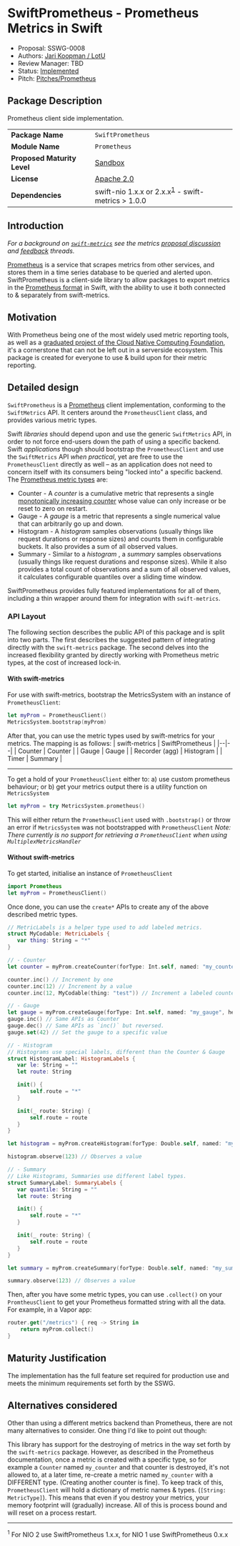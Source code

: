 # SwiftPrometheus - Prometheus Metrics in Swift

* Proposal: SSWG-0008
* Authors: [Jari Koopman / LotU](https://github.com/MrLotU)
* Review Manager: TBD
* Status:  [Implemented ](https://github.com/MrLotU/SwiftPrometheus/)
* Pitch: [Pitches/Prometheus](https://forums.swift.org/t/client-side-prometheus-implementation/18098/)

## Package Description
Prometheus client side implementation.

|  |  |
|--|--|
| **Package Name** | `SwiftPrometheus` |
| **Module Name** | `Prometheus` |
| **Proposed Maturity Level** | [Sandbox](https://github.com/swift-server/sswg/blob/master/process/incubation.md#process-diagram) |
| **License** | [Apache 2.0](https://github.com/MrLotU/SwiftPrometheus/blob/master/LICENSE) |
| **Dependencies** | swift-nio 1.x.x or 2.x.x<sup>[1](#footnote_1)</sup> - swift-metrics > 1.0.0 |

## Introduction

_For a background on [`swift-metrics`](https://github.com/apple/swift-metrics) see the metrics [proposal discussion](https://forums.swift.org/t/discussion-server-metrics-api/19600) and [feedback](https://forums.swift.org/t/feedback-server-metrics-api/21353) threads._

[Prometheus](https://prometheus.io) is a service that scrapes metrics from other services, and stores them in a time series database to be queried and alerted upon. SwiftPrometheus is a client-side library to allow packages to export metrics in the [Prometheus format](https://openmetrics.io) in Swift, with the ability to use it both connected to & separately from swift-metrics.

## Motivation

With Prometheus being one of the most widely used metric reporting tools, as well as a [graduated project of the Cloud Native Computing Foundation](https://www.cncf.io/announcement/2018/08/09/prometheus-graduates/), it's a cornerstone that can not be left out in a serverside ecosystem. This package is created for everyone to use & build upon for their metric reporting.

## Detailed design

`SwiftPrometheus` is a [Prometheus](https://prometheus.io) client implementation, conforming to the `SwiftMetrics` API. It centers around the `PrometheusClient` class, and provides various metric types.

Swift _libraries_ should depend upon and use the generic `SwiftMetrics` API, in order to not force end-users down the path of using a specific backend. Swift _applications_ though should bootstrap the `PrometheusClient` and use the `SwiftMetrics` API _when practical_, yet are free to use the `PrometheusClient` directly as well – as an application does not need to concern itself with its consumers being "locked into" a specific backend.
The [Prometheus metric types](https://www.prometheus.io/docs/concepts/metric_types/) are:
* Counter - A  *counter*  is a cumulative metric that represents a single [monotonically increasing counter](https://en.wikipedia.org/wiki/Monotonic_function) whose value can only increase or be reset to zero on restart.
* Gauge - A  *gauge*  is a metric that represents a single numerical value that can arbitrarily go up and down.
* Histogram - A  *histogram*  samples observations (usually things like request durations or response sizes) and counts them in configurable buckets. It also provides a sum of all observed values.
* Summary - Similar to a  *histogram* , a  *summary*  samples observations (usually things like request durations and response sizes). While it also provides a total count of observations and a sum of all observed values, it calculates configurable quantiles over a sliding time window.

SwiftPrometheus provides fully featured implementations for all of them, including a thin wrapper around them for integration with `swift-metrics`.

### API Layout
The following section describes the public API of this package and is split into two parts. The first describes the suggested pattern of integrating directly with the `swift-metrics` package. The second delves into the increased flexibility granted by directly working with Prometheus metric types, at the cost of increased lock-in.

#### With swift-metrics
For use with swift-metrics, bootstrap the MetricsSystem with an instance of `PrometheusClient`:
```swift
let myProm = PrometheusClient()
MetricsSystem.bootstrap(myProm)
```
After that, you can use the metric types used by swift-metrics for your metrics. The mapping is as follows:
| swift-metrics | SwiftPrometheus |
|--|--|
| Counter | Counter |
| Gauge | Gauge |
| Recorder (agg) | Histogram |
| Timer | Summary |

---

To get a hold of your `PrometheusClient` either to:
a) use custom prometheus behaviour; or
b) get your metrics output
there is a utility function on `MetricsSystem`
```swift
let myProm = try MetricsSystem.prometheus()
```
This will either return the `PrometheusClient` used with `.bootstrap()` or throw an error if `MetricsSystem` was not bootstrapped with `PrometheusClient`
*Note: There currently is no support for retrieving a `PrometheusClient` when using `MultiplexMetricsHandler`* 

#### Without swift-metrics

To get started, initialise an instance of `PrometheusClient`
```swift
import Prometheus
let myProm = PrometheusClient()
```
Once done, you can use the `create*` APIs to create any of the above described metric types.

```swift
// MetricLabels is a helper type used to add labeled metrics.
struct MyCodable: MetricLabels {
   var thing: String = "*"
}

// - Counter
let counter = myProm.createCounter(forType: Int.self, named: "my_counter", helpText: "Just a counter", initialValue: 42, withLabelType: MyCodable.self)

counter.inc() // Increment by one
counter.inc(12) // Increment by a value
counter.inc(12, MyCodable(thing: "test")) // Increment a labeled counter

// - Gauge
let gauge = myProm.createGauge(forType: Int.self, named: "my_gauge", helpText: "Just a gauge", initialValue: 42, withLabelType: MyCodable.self)
gauge.inc() // Same APIs as Counter
gauge.dec() // Same APIs as `inc()` but reversed.
gauge.set(42) // Set the gauge to a specific value

// - Histogram
// Histograms use special labels, different than the Counter & Gauge
struct HistogramLabel: HistogramLabels {
   var le: String = ""
   let route: String

   init() {
       self.route = "*"
   }

   init(_ route: String) {
       self.route = route
   }
}

let histogram = myProm.createHistogram(forType: Double.self, named: "my_histogram", helpText: "Just a histogram", labels: HistogramLabel.self)

histogram.observe(123) // Observes a value

// - Summary
// Like Histograms, Summaries use different label types.
struct SummaryLabel: SummaryLabels {
   var quantile: String = ""
   let route: String

   init() {
       self.route = "*"
   }

   init(_ route: String) {
       self.route = route
   }
}

let summary = myProm.createSummary(forType: Double.self, named: "my_summary", helpText: "Just a summary", labels: SummaryLabel.self)

summary.observe(123) // Observes a value
```
Then, after you have some metric types, you can use `.collect()` on your `PromtheusClient` to get your Prometheus formatted string with all the data.
For example, in a Vapor app:
```swift
router.get("/metrics") { req -> String in 
    return myProm.collect()
}
```

## Maturity Justification

The implementation has the full feature set required for production use and meets the minimum requirements set forth by the SSWG.

## Alternatives considered

Other than using a different metrics backend than Prometheus, there are not many alternatives to consider. One thing I'd like to point out though:

This library has support for the destroying of metrics in the way set forth by the `swift-metrics` package. However, as described in the Prometheus documentation, once a metric is created with a specific type, so for example a `Counter` named `my_counter` and that counter is destroyed, it's not allowed to, at a later time, re-create a metric named `my_counter` with a DIFFERENT type. (Creating another counter is fine). To keep track of this, `PrometheusClient` will hold a dictionary of metric names & types. (`[String: MetricType]`). This means that even if you destroy your metrics, your memory footprint will (gradually) increase. All of this is process bound and will reset on a process restart.

---

<sup><a name="footnote_1">1</a></sup> For NIO 2 use SwiftPrometheus 1.x.x, for NIO 1 use SwiftPrometheus 0.x.x
